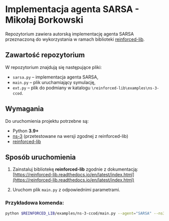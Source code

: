 # Implementacja agenta SARSA - Mikołaj Borkowski

Repozytorium zawiera autorską implementację agenta SARSA przeznaczoną do wykorzystania w ramach biblioteki [reinforced-lib](https://reinforced-lib.readthedocs.io/en/latest/index.html).  

## Zawartość repozytorium
W repozytorium znajdują się następujące pliki:
- `sarsa.py` – implementacja agenta SARSA,  
- `main.py` – plik uruchamiający symulację,  
- `ext.py` – plik do podmiany w katalogu `\reinforced-lib\examples\ns-3-ccod`.  

## Wymagania
Do uruchomienia projektu potrzebne są:
- Python **3.9+**  
- [ns-3](https://www.nsnam.org/) (przetestowane na wersji zgodnej z reinforced-lib)  
- [reinforced-lib](https://reinforced-lib.readthedocs.io/en/latest/index.html)  

## Sposób uruchomienia
1. Zainstaluj bibliotekę **reinforced-lib** zgodnie z dokumentacją:  
   [https://reinforced-lib.readthedocs.io/en/latest/index.html](https://reinforced-lib.readthedocs.io/en/latest/index.html)  

2. Uruchom plik `main.py` z odpowiednimi parametrami.  

### Przykładowa komenda:
```bash
python $REINFORCED_LIB/examples/ns-3-ccod/main.py --agent="SARSA" --ns3Path="$YOUR_NS3_PATH"

